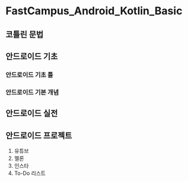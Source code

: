 # FastCampus_Android_Kotlin_Basic
## 코틀린 문법
## 안드로이드 기초
### 안드로이드 기초 틀
### 안드로이드 기본 개념
## 안드로이드 실전
## 안드로이드 프로젝트
1. 유튜브
2. 멜론
3. 인스타
4. To-Do 리스트